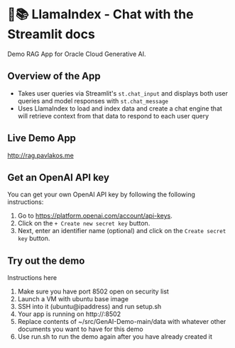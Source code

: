# 🦙📚 LlamaIndex - Chat with the Streamlit docs

Demo RAG App for Oracle Cloud Generative AI. 

## Overview of the App

- Takes user queries via Streamlit's `st.chat_input` and displays both user queries and model responses with `st.chat_message`
- Uses LlamaIndex to load and index data and create a chat engine that will retrieve context from that data to respond to each user query

## Live Demo App

http://rag.pavlakos.me

## Get an OpenAI API key

You can get your own OpenAI API key by following the following instructions:
1. Go to https://platform.openai.com/account/api-keys.
2. Click on the `+ Create new secret key` button.
3. Next, enter an identifier name (optional) and click on the `Create secret key` button.

## Try out the demo

Instructions here
1. Make sure you have port 8502 open on security list
2. Launch a VM with ubuntu base image
3. SSH into it (ubuntu@ipaddress) and run setup.sh
4. Your app is running on http://<ipaddress>:8502
5. Replace contents of ~/src/GenAI-Demo-main/data with whatever other documents you want to have for this demo
6. Use run.sh to run the demo again after you have already created it